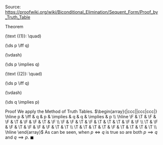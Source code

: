 # 

Source: https://proofwiki.org/wiki/Biconditional_Elimination/Sequent_Form/Proof_by_Truth_Table

Theorem



\(\text {(1)}: \quad\)









\(\ds p \iff q\)

\(\vdash\)







\(\ds p \implies q\)










\(\text {(2)}: \quad\)









\(\ds p \iff q\)

\(\vdash\)







\(\ds q \implies p\)











Proof
We apply the Method of Truth Tables.
$\begin{array}{|ccc||ccc|ccc|} \hline
p & \iff & q & p & \implies & q & q & \implies & p \\
\hline
\F & \T & \F & \F & \T & \F & \F & \T & \F \\
\F & \F & \T & \F & \T & \T & \T & \F & \F \\
\T & \F & \F & \T & \F & \F & \F & \T & \T \\
\T & \T & \T & \T & \F & \T & \T & \T & \T \\
\hline
\end{array}$
As can be seen, when $p \iff q$ is true so are both $p \implies q$ and $q \implies p$.
$\blacksquare$





